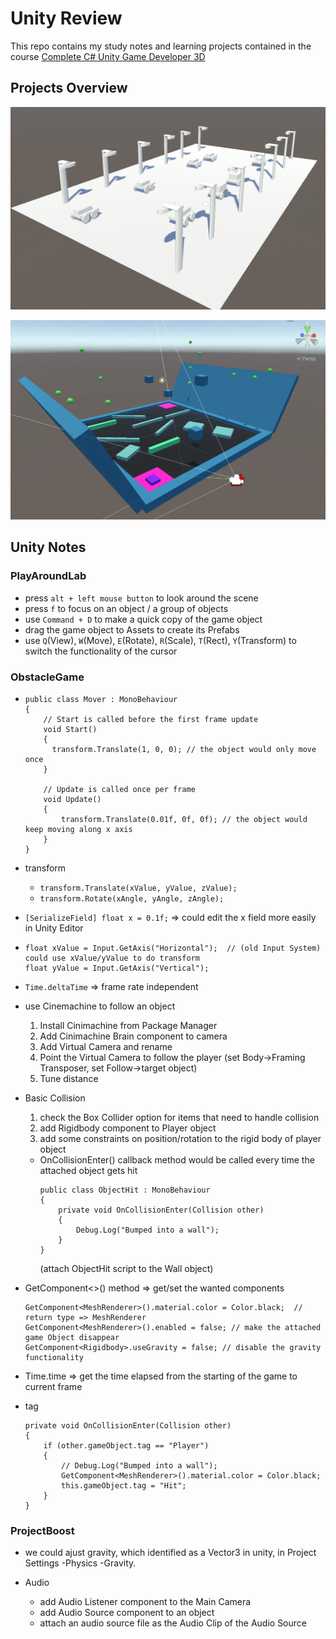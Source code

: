 # Unity Review

This repo contains my study notes and learning projects contained in the course [Complete C# Unity Game Developer 3D](https://www.udemy.com/course/unitycourse2/)

## Projects Overview

![PlayAroundLab](./PlayAround.png)

![ObstacleGame](./ObstacleGame1.png)

## Unity Notes

### PlayAroundLab

- press `alt + left mouse button` to look around the scene
- press `f` to focus on an object / a group of objects
- use `Command + D` to make a quick copy of the game object
- drag the game object to Assets to create its Prefabs
- use `Q`(View), `W`(Move), `E`(Rotate), `R`(Scale), `T`(Rect), `Y`(Transform) to switch the functionality of the cursor

### ObstacleGame

- ```
  public class Mover : MonoBehaviour
  {
      // Start is called before the first frame update
      void Start()
      {
        transform.Translate(1, 0, 0); // the object would only move once
      }

      // Update is called once per frame
      void Update()
      {
          transform.Translate(0.01f, 0f, 0f); // the object would keep moving along x axis
      }
  }
  ```

- transform

  - `transform.Translate(xValue, yValue, zValue);`
  - `transform.Rotate(xAngle, yAngle, zAngle);`

- `[SerializeField] float x = 0.1f;` => could edit the x field more easily in Unity Editor
- ```
  float xValue = Input.GetAxis("Horizontal");  // (old Input System) could use xValue/yValue to do transform
  float yValue = Input.GetAxis("Vertical");
  ```
- `Time.deltaTime` => frame rate independent
- use Cinemachine to follow an object
  1. Install Cinimachine from Package Manager
  2. Add Cinimachine Brain component to camera
  3. Add Virtual Camera and rename
  4. Point the Virtual Camera to follow the player (set Body->Framing Transposer, set Follow->target object)
  5. Tune distance
- Basic Collision
  1. check the Box Collider option for items that need to handle collision
  2. add Rigidbody component to Player object
  3. add some constraints on position/rotation to the rigid body of player object
  - OnCollisionEnter() callback method would be called every time the attached object gets hit
    ```
    public class ObjectHit : MonoBehaviour
    {
        private void OnCollisionEnter(Collision other)
        {
            Debug.Log("Bumped into a wall");
        }
    }
    ```
    (attach ObjectHit script to the Wall object)
- GetComponent<>() method => get/set the wanted components

  ```
  GetComponent<MeshRenderer>().material.color = Color.black;  // return type => MeshRenderer
  GetComponent<MeshRenderer>().enabled = false; // make the attached game Object disappear
  GetComponent<Rigidbody>.useGravity = false; // disable the gravity functionality
  ```

- Time.time => get the time elapsed from the starting of the game to current frame

- tag

  ```
  private void OnCollisionEnter(Collision other)
  {
      if (other.gameObject.tag == "Player")
      {
          // Debug.Log("Bumped into a wall");
          GetComponent<MeshRenderer>().material.color = Color.black;
          this.gameObject.tag = "Hit";
      }
  }
  ```

### ProjectBoost

- we could ajust gravity, which identified as a Vector3 in unity, in Project Settings -Physics -Gravity.

- Audio
  - add Audio Listener component to the Main Camera
  - add Audio Source component to an object
  - attach an audio source file as the Audio Clip of the Audio Source
